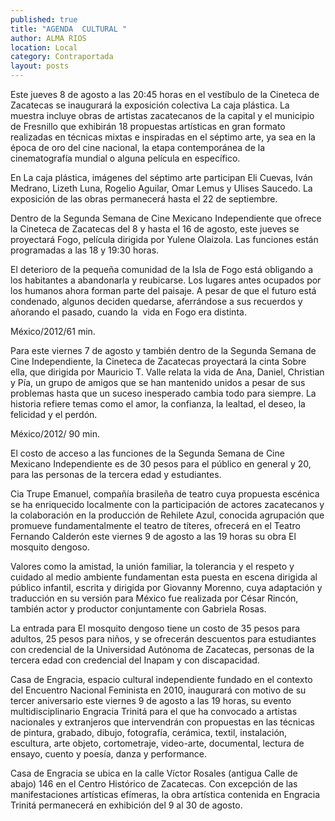 ```yaml
---
published: true
title: "AGENDA  CULTURAL "
author: ALMA RIOS
location: Local
category: Contraportada
layout: posts
---
```


Este jueves 8 de agosto a las 20:45 horas en el vestíbulo de la Cineteca de Zacatecas se inaugurará la exposición colectiva La caja plástica. La muestra incluye obras de artistas zacatecanos de la capital y el municipio de Fresnillo que exhibirán 18 propuestas artísticas en gran formato realizadas en técnicas mixtas e inspiradas en el séptimo arte, ya sea en la época de oro del cine nacional, la etapa contemporánea de la cinematografía mundial o alguna película en específico.

En La caja plástica, imágenes del séptimo arte participan Eli Cuevas, Iván Medrano, Lizeth Luna, Rogelio Aguilar, Omar Lemus y Ulises Saucedo. La exposición de las obras permanecerá hasta el 22 de septiembre.

Dentro de la Segunda Semana de Cine Mexicano Independiente que ofrece la Cineteca de Zacatecas del 8 y hasta el 16 de agosto, este jueves se proyectará Fogo, película dirigida por Yulene Olaizola. Las funciones están programadas a las 18 y 19:30 horas.

El deterioro de la pequeña comunidad de la Isla de Fogo está obligando a los habitantes a abandonarla y reubicarse. Los lugares antes ocupados por los humanos ahora forman parte del paisaje. A pesar de que el futuro está condenado, algunos deciden quedarse, aferrándose a sus recuerdos y añorando el pasado, cuando la  vida en Fogo era distinta.

México/2012/61 min.

Para este viernes 7 de agosto y también dentro de la Segunda Semana de Cine Independiente, la Cineteca de Zacatecas proyectará la cinta Sobre ella, que dirigida por Mauricio T. Valle relata la vida de Ana, Daniel, Christian y Pía, un grupo de amigos que se han mantenido unidos a pesar de sus problemas hasta que un suceso inesperado cambia todo para siempre. La historia refiere temas como el amor, la confianza, la lealtad, el deseo, la felicidad y el perdón.

México/2012/ 90 min.

El costo de acceso a las funciones de la Segunda Semana de Cine Mexicano Independiente es de 30 pesos para el público en general y 20, para las personas de la tercera edad y estudiantes.

Cia Trupe Emanuel, compañía brasileña de teatro cuya propuesta escénica se ha enriquecido localmente con la participación de actores zacatecanos y la colaboración en la producción de Rehilete Azul, conocida agrupación que promueve fundamentalmente el teatro de títeres, ofrecerá en el Teatro Fernando Calderón este viernes 9 de agosto a las 19 horas su obra El mosquito dengoso.

Valores como la amistad, la unión familiar, la tolerancia y el respeto y cuidado al medio ambiente fundamentan esta puesta en escena dirigida al público infantil, escrita y dirigida por Giovanny Morenno, cuya adaptación y traducción en su versión para México fue realizada por César Rincón, también actor y productor conjuntamente con Gabriela Rosas.

La entrada para El mosquito dengoso tiene un costo de 35 pesos para adultos, 25 pesos para niños, y se ofrecerán descuentos para estudiantes con credencial de la Universidad Autónoma de Zacatecas, personas de la tercera edad con credencial del Inapam y con discapacidad.

Casa de Engracia, espacio cultural independiente fundado en el contexto del Encuentro Nacional Feminista en 2010, inaugurará con motivo de su tercer aniversario este viernes 9 de agosto a las 19 horas, su evento multidisciplinario Engracia Trinitá para el que ha convocado a artistas nacionales y extranjeros que intervendrán con propuestas en las técnicas de pintura, grabado, dibujo, fotografía, cerámica, textil, instalación, escultura, arte objeto, cortometraje, video-arte, documental, lectura de ensayo, cuento y poesía, danza y performance.

Casa de Engracia se ubica en la calle Víctor Rosales (antigua Calle de abajo) 146 en el Centro Histórico de Zacatecas. Con excepción de las manifestaciones artísticas efímeras, la obra artística contenida en Engracia Trinitá permanecerá en exhibición del 9 al 30 de agosto.
